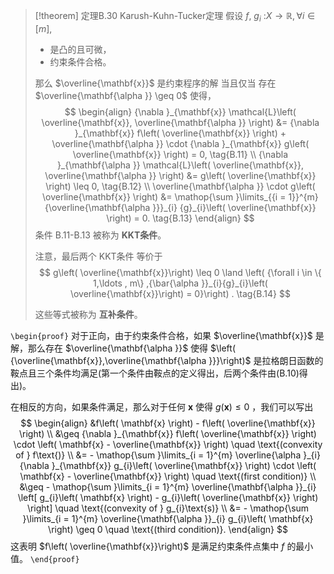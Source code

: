 
> [!theorem] 定理B.30 Karush-Kuhn-Tucker定理
> 假设 $f$, ${g}_{i}$ :$X \rightarrow \mathbb{R},\forall i \in \left\lbrack m\right\rbrack$, 
> - 是凸的且可微，
> - 约束条件合格。
> 
> 那么 $\overline{\mathbf{x}}$ 是约束程序的解 当且仅当 存在 $\overline{\mathbf{\alpha }} \geq 0$ 使得，
> $$
> \begin{align}
> {\nabla }_{\mathbf{x}} \mathcal{L}\left( \overline{\mathbf{x}}, \overline{\mathbf{\alpha }} \right) 
> &= {\nabla }_{\mathbf{x}} f\left( \overline{\mathbf{x}} \right) + \overline{\mathbf{\alpha }} \cdot {\nabla }_{\mathbf{x}} g\left( \overline{\mathbf{x}} \right) = 0, \tag{B.11} \\
> {\nabla }_{\mathbf{\alpha }} \mathcal{L}\left( \overline{\mathbf{x}}, \overline{\mathbf{\alpha }} \right) 
> &= g\left( \overline{\mathbf{x}} \right) \leq 0, \tag{B.12} \\
> \overline{\mathbf{\alpha }} \cdot g\left( \overline{\mathbf{x}} \right) 
> &= \mathop{\sum }\limits_{{i = 1}}^{m} {\overline{\mathbf{\alpha }}}_{i} {g}_{i}\left( \overline{\mathbf{x}} \right) = 0. \tag{B.13}
> \end{align}
> $$
> 条件 B.11-B.13 被称为 **KKT条件**。
> 
> 注意，最后两个 KKT条件 等价于
> $$
> g\left( \overline{\mathbf{x}}\right) \leq 0 \land \left( {\forall i \in \{ 1,\ldots , m\} ,{\bar{\alpha }}_{i}{g}_{i}\left( \overline{\mathbf{x}}\right) = 0}\right) . \tag{B.14}
> $$
> 
> 这些等式被称为 **互补条件**。

`\begin{proof}`
对于正向，由于约束条件合格，如果 $\overline{\mathbf{x}}$ 是解，那么存在 $\overline{\mathbf{\alpha }}$ 使得 $\left( {\overline{\mathbf{x}},\overline{\mathbf{\alpha }}}\right)$ 是拉格朗日函数的鞍点且三个条件均满足(第一个条件由鞍点的定义得出，后两个条件由(B.10)得出)。

在相反的方向，如果条件满足，那么对于任何 $\mathbf{x}$ 使得 $g\left( \mathbf{x}\right) \leq 0$ ，我们可以写出
$$
\begin{align}
&f\left( \mathbf{x} \right) - f\left( \overline{\mathbf{x}} \right) \\
&\geq {\nabla }_{\mathbf{x}} f\left( \overline{\mathbf{x}} \right) \cdot \left( \mathbf{x} - \overline{\mathbf{x}} \right) 
\quad \text{(convexity of } f\text{)} \\
&= - \mathop{\sum }\limits_{i = 1}^{m} \overline{\alpha }_{i} {\nabla }_{\mathbf{x}} g_{i}\left( \overline{\mathbf{x}} \right) \cdot \left( \mathbf{x} - \overline{\mathbf{x}} \right) 
\quad \text{(first condition)} \\
&\geq - \mathop{\sum }\limits_{i = 1}^{m} \overline{\mathbf{\alpha }}_{i} \left[ g_{i}\left( \mathbf{x} \right) - g_{i}\left( \overline{\mathbf{x}} \right) \right] 
\quad \text{(convexity of } g_{i}\text{s)} \\
&= - \mathop{\sum }\limits_{i = 1}^{m} \overline{\mathbf{\alpha }}_{i} g_{i}\left( \mathbf{x} \right) \geq 0 
\quad \text{(third condition)}.
\end{align}
$$
这表明 $f\left( \overline{\mathbf{x}}\right)$ 是满足约束条件点集中 $f$ 的最小值。
`\end{proof}`